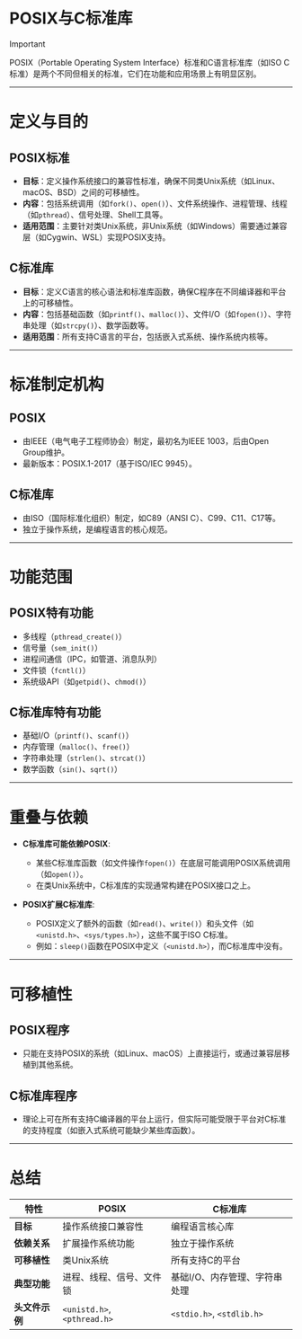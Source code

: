 # POSIX与C标准库

> [!IMPORTANT]
> POSIX（Portable Operating System Interface）标准和C语言标准库（如ISO C标准）是两个不同但相关的标准，它们在功能和应用场景上有明显区别。

---

# 定义与目的
## POSIX标准

- **目标**：定义操作系统接口的兼容性标准，确保不同类Unix系统（如Linux、macOS、BSD）之间的可移植性。
- **内容**：包括系统调用（如`fork()`、`open()`）、文件系统操作、进程管理、线程（如`pthread`）、信号处理、Shell工具等。
- **适用范围**：主要针对类Unix系统，非Unix系统（如Windows）需要通过兼容层（如Cygwin、WSL）实现POSIX支持。

## C标准库

- **目标**：定义C语言的核心语法和标准库函数，确保C程序在不同编译器和平台上的可移植性。
- **内容**：包括基础函数（如`printf()`、`malloc()`）、文件I/O（如`fopen()`）、字符串处理（如`strcpy()`）、数学函数等。
- **适用范围**：所有支持C语言的平台，包括嵌入式系统、操作系统内核等。

---

# 标准制定机构

## POSIX

- 由IEEE（电气电子工程师协会）制定，最初名为IEEE 1003，后由Open Group维护。
- 最新版本：POSIX.1-2017（基于ISO/IEC 9945）。

## C标准库

- 由ISO（国际标准化组织）制定，如C89（ANSI C）、C99、C11、C17等。
- 独立于操作系统，是编程语言的核心规范。

---

# 功能范围

## POSIX特有功能

- 多线程（`pthread_create()`）
- 信号量（`sem_init()`）
- 进程间通信（IPC，如管道、消息队列）
- 文件锁（`fcntl()`）
- 系统级API（如`getpid()`、`chmod()`）

## C标准库特有功能

- 基础I/O（`printf()`、`scanf()`）
- 内存管理（`malloc()`、`free()`）
- 字符串处理（`strlen()`、`strcat()`）
- 数学函数（`sin()`、`sqrt()`）

---

# 重叠与依赖
- **C标准库可能依赖POSIX**:
  - 某些C标准库函数（如文件操作`fopen()`）在底层可能调用POSIX系统调用（如`open()`）。
  - 在类Unix系统中，C标准库的实现通常构建在POSIX接口之上。

- **POSIX扩展C标准库**:
  - POSIX定义了额外的函数（如`read()`、`write()`）和头文件（如`<unistd.h>`、`<sys/types.h>`），这些不属于ISO C标准。
  - 例如：`sleep()`函数在POSIX中定义（`<unistd.h>`），而C标准库中没有。

---

# 可移植性
## POSIX程序

- 只能在支持POSIX的系统（如Linux、macOS）上直接运行，或通过兼容层移植到其他系统。

## C标准库程序

- 理论上可在所有支持C编译器的平台上运行，但实际可能受限于平台对C标准的支持程度（如嵌入式系统可能缺少某些库函数）。

---

# 总结
| **特性**       | **POSIX**                   | **C标准库**                   |
| -------------- | --------------------------- | ----------------------------- |
| **目标**       | 操作系统接口兼容性          | 编程语言核心库                |
| **依赖关系**   | 扩展操作系统功能            | 独立于操作系统                |
| **可移植性**   | 类Unix系统                  | 所有支持C的平台               |
| **典型功能**   | 进程、线程、信号、文件锁    | 基础I/O、内存管理、字符串处理 |
| **头文件示例** | `<unistd.h>`, `<pthread.h>` | `<stdio.h>`, `<stdlib.h>`     |

